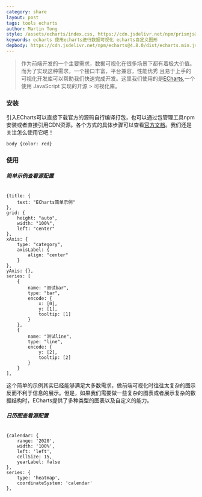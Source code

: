 ```yaml
---
category: share
layout: post
tags: tools echarts
author: Martin Tong
style: /assets/echarts/index.css, https://cdn.jsdelivr.net/npm/prismjs@1.20.0/themes/prism.css
keywords: echarts 使用echarts进行数据可视化 echarts自定义图形
depbody: https://cdn.jsdelivr.net/npm/echarts@4.8.0/dist/echarts.min.js, https://cdn.jsdelivr.net/npm/mockjs@1.1.0/dist/mock.min.js, /assets/echarts/index.js
---
```


> 作为前端开发的一个主要需求，数据可视化在很多场景下都有着极大价值。而为了实现这种需求，一个接口丰富，平台兼容，性能优秀
> 且易于上手的可视化开发库可以帮助我们快速完成开发。这里我们使用的是[ECharts][echarts],一个使用 JavaScript 实现的开源 > 可视化库。

### 安装

引入ECharts可以直接下载官方的源码自行编译打包，也可以通过包管理工具npm安装或者直接引用CDN资源。各个方式的具体步骤可以查看[官方文档][install]。我们还是关注怎么使用它吧！

<pre class='static'><code class="lang-css">body {color: red}</code></pre>
### 使用

##### **简单示例**<a class='source-code'>查看源配置</a>
<pre><code class="lang-javascript" data-related='#echarts-ex-1'>
{title: {
    text: "ECharts简单示例"
},
grid: {
    height: "auto",
    width: "100%",
    left: "center"
},
xAxis: {
    type: "category",
    axisLabel: {
        align: "center"
    }
},
yAxis: {},
series: [
    {
        name: "测试bar",
        type: "bar",
        encode: {
            x: [0],
            y: [1],
            tooltip: [1]
        }
    },
    {
        name: "测试line",
        type: "line",
        encode: {
            y: [2],
            tooltip: [2]
        }
    }
],
</code></pre>
<div id='echarts-ex-1' class="echarts-ex"></div>

这个简单的示例其实已经能够满足大多数需求，做前端可视化时往往太复杂的图示反而不利于信息的展示。但是，如果我们需要做一些复杂的图表或者展示复杂的数据结构时，ECharts提供了多种类型的图表以及自定义的能力。

##### **日历图**<a class='source-code'>查看源配置</a>
<pre><code class='lang-js' data-related='#echarts-ex-2'>
{calendar: {
    range: '2020',
    width: '100%',
    left: 'left',
    cellSize: 15,
    yearLabel: false
},
series: {
    type: 'heatmap',
    coordinateSystem: 'calendar'
},
</code></pre>
<div id='echarts-ex-2' class="echarts-ex"></div>

[echarts]: https://echarts.apache.org
[install]: https://echarts.apache.org/zh/tutorial.html#5%20%E5%88%86%E9%92%9F%E4%B8%8A%E6%89%8B%20ECharts